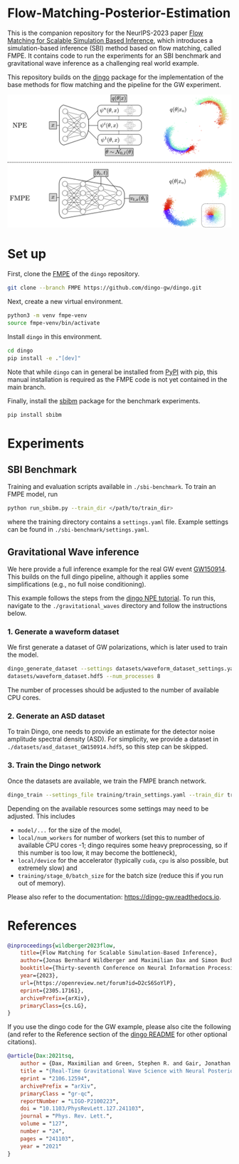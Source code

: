 # Flow-Matching-Posterior-Estimation

This is the companion repository for the NeurIPS-2023 paper [Flow Matching for Scalable 
Simulation Based Inference](https://neurips.cc/virtual/2023/poster/72395), which 
introduces a simulation-based inference (SBI) method based on flow matching, called FMPE.
It contains code to run the experiments for an SBI benchmark and gravitational wave 
inference as a challenging real world example.

This repository builds on the [dingo](https://github.com/dingo-gw/dingo) package for the
implementation of the base methods for flow matching and the pipeline for the GW 
experiment.

![alt text](figures/fmpe.png)

# Set up
First, clone the [FMPE](https://github.com/dingo-gw/dingo/tree/FMPE) of the `dingo` 
repository.

```sh
git clone --branch FMPE https://github.com/dingo-gw/dingo.git
```

Next, create a new virtual environment.

```sh
python3 -m venv fmpe-venv
source fmpe-venv/bin/activate
```

Install `dingo` in this environment.

```sh
cd dingo
pip install -e ."[dev]"
```

Note that while `dingo` can in general be installed from 
[PyPI](https://pypi.org/project/dingo-gw/) with pip, this manual installation is required 
as the FMPE code is not yet contained in the main branch. 

Finally, install the [sbibm](https://github.com/sbi-benchmark/sbibm) package for the 
benchmark experiments.

```sh
pip install sbibm
```

# Experiments

## SBI Benchmark 

Training and evaluation scripts available in `./sbi-benchmark`. To train an FMPE model,
run

```sh
python run_sbibm.py --train_dir </path/to/train_dir>
```

where the training directory contains a `settings.yaml` file. Example settings can be 
found in `./sbi-benchmark/settings.yaml`.

## Gravitational Wave inference

We here provide a full inference example for the real GW event 
[GW150914](https://journals.aps.org/prl/abstract/10.1103/PhysRevLett.116.061102).
This builds on the full dingo pipeline, although it applies some simplifications (e.g.,
no full noise conditioning).

This example follows the steps from the 
[dingo NPE tutorial](https://dingo-gw.readthedocs.io/en/latest/example_npe_model.html).
To run this, navigate to the `./gravitational_waves` directory and follow the 
instructions below.

### 1. Generate a waveform dataset
We first generate a dataset of GW polarizations, which is later used to train 
the model.

```sh
dingo_generate_dataset --settings datasets/waveform_dataset_settings.yaml --out_file 
datasets/waveform_dataset.hdf5 --num_processes 8
```

The number of processes should be adjusted to the number of available CPU cores.

### 2. Generate an ASD dataset
To train Dingo, one needs to provide an estimate for the detector noise amplitude 
spectral density (ASD). For simplicity, we provide a dataset in 
`./datasets/asd_dataset_GW150914.hdf5`, so this step can be skipped.

### 3. Train the Dingo network

Once the datasets are available, we train the FMPE branch network.

```sh
dingo_train --settings_file training/train_settings.yaml --train_dir training
```

Depending on the available resources some settings may need to be adjusted. This includes

* `model/...` for the size of the model,
* `local/num_workers` for number of workers (set this to number of 
  available CPU cores -1; dingo requires some heavy preprocessing, so if this number 
  is too low, it may become the bottleneck),
* `local/device` for the accelerator (typically `cuda`, `cpu` is also possible, but 
  extremely slow) and
* `training/stage_0/batch_size` for the batch size (reduce this if you run out of 
  memory).


Please also refer to the documentation: https://dingo-gw.readthedocs.io.


# References

```bibtex
@inproceedings{wildberger2023flow,
    title={Flow Matching for Scalable Simulation-Based Inference},
    author={Jonas Bernhard Wildberger and Maximilian Dax and Simon Buchholz and Stephen R Green and Jakob H. Macke and Bernhard Sch{\"o}lkopf},
    booktitle={Thirty-seventh Conference on Neural Information Processing Systems},
    year={2023},
    url={https://openreview.net/forum?id=D2cS6SoYlP},
    eprint={2305.17161},
    archivePrefix={arXiv},
    primaryClass={cs.LG},
}
```

If you use the dingo code for the GW example, please also cite the following (and 
refer to the Reference section of the 
[dingo README](https://github.com/dingo-gw/dingo#references) for other optional 
citations).

```bibtex
@article{Dax:2021tsq,
    author = {Dax, Maximilian and Green, Stephen R. and Gair, Jonathan and Macke, Jakob H. and Buonanno, Alessandra and Sch\"olkopf, Bernhard},
    title = "{Real-Time Gravitational Wave Science with Neural Posterior Estimation}",
    eprint = "2106.12594",
    archivePrefix = "arXiv",
    primaryClass = "gr-qc",
    reportNumber = "LIGO-P2100223",
    doi = "10.1103/PhysRevLett.127.241103",
    journal = "Phys. Rev. Lett.",
    volume = "127",
    number = "24",
    pages = "241103",
    year = "2021"
}
```
